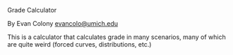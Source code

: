 Grade Calculator

By Evan Colony <evancolo@umich.edu>

This is a calculator that calculates grade in many scenarios, many of which are quite weird (forced curves, distributions, etc.)